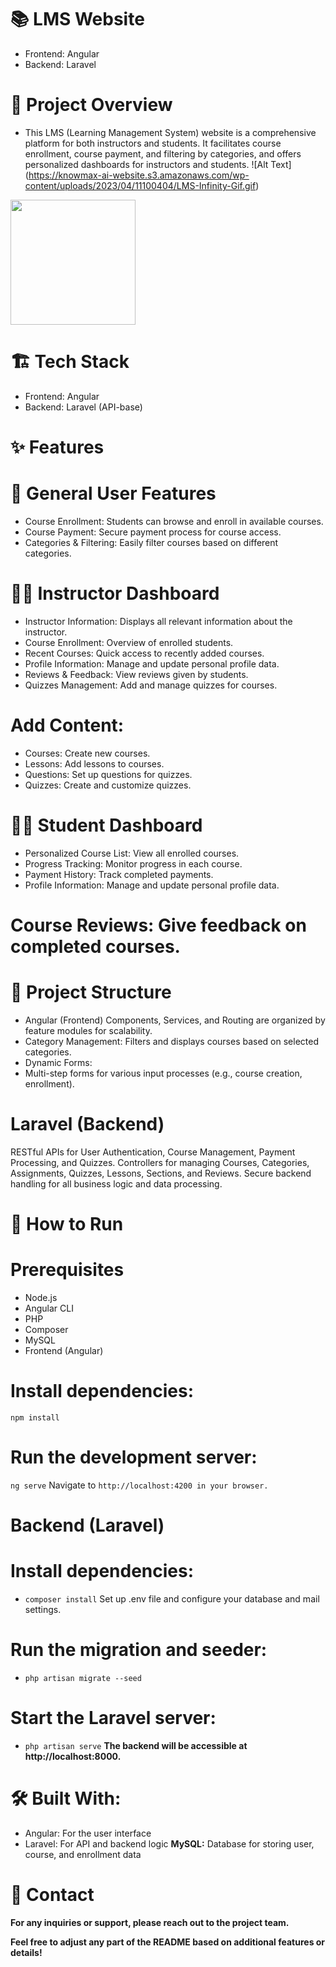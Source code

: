  # **📚 LMS Website**
  - Frontend: Angular
  - Backend: Laravel

# **🎯 Project Overview**
   - This LMS (Learning Management System) website is a comprehensive platform for both instructors and students. It facilitates course enrollment, course payment, and filtering by categories, and offers personalized dashboards for instructors and students.
![Alt Text] (https://knowmax-ai-website.s3.amazonaws.com/wp-content/uploads/2023/04/11100404/LMS-Infinity-Gif.gif)
<img src="https://knowmax-ai-website.s3.amazonaws.com/wp-content/uploads/2023/04/11100404/LMS-Infinity-Gif.gif" width="200" height="200">

#  **🏗️ Tech Stack**
  - Frontend: Angular
  - Backend: Laravel (API-base)
# **✨ Features**
# **🌟 General User Features**
   - Course Enrollment: Students can browse and enroll in available courses.
   - Course Payment: Secure payment process for course access.
   - Categories & Filtering: Easily filter courses based on different categories.
# **🧑‍🏫 Instructor Dashboard**
  - Instructor Information: Displays all relevant information about the instructor.
  - Course Enrollment: Overview of enrolled students.
  - Recent Courses: Quick access to recently added courses.
  - Profile Information: Manage and update personal profile data.
  - Reviews & Feedback: View reviews given by students.
  - Quizzes Management: Add and manage quizzes for courses.
# **Add Content:**
   - Courses: Create new courses.
   - Lessons: Add lessons to courses.
   - Questions: Set up questions for quizzes.
   - Quizzes: Create and customize quizzes.
# **🧑‍🎓 Student Dashboard**
   - Personalized Course List: View all enrolled courses.
   - Progress Tracking: Monitor progress in each course.
   - Payment History: Track completed payments.
   - Profile Information: Manage and update personal profile data.
# **Course Reviews: Give feedback on completed courses.**
# 📂 Project Structure
   - Angular (Frontend)
    Components, Services, and Routing are organized by feature modules for scalability.  
   - Category Management:
       Filters and displays courses based on selected categories.
  - Dynamic Forms:
  - Multi-step forms for various input processes (e.g., course creation, enrollment).
    
# **Laravel (Backend)**
RESTful APIs for User Authentication, Course Management, Payment Processing, and Quizzes.
Controllers for managing Courses, Categories, Assignments, Quizzes, Lessons, Sections, and Reviews.
Secure backend handling for all business logic and data processing.
# **🚀 How to Run**
# **Prerequisites**
  - Node.js
  - Angular CLI
  - PHP
  - Composer
  - MySQL
  - Frontend (Angular)
# **Install dependencies:**
`
npm install `
# **Run the development server:**

`ng serve`
Navigate to `http://localhost:4200 in your browser.`
# **Backend (Laravel)**
# **Install dependencies:**

 - `composer install`
Set up .env file and configure your database and mail settings.
# **Run the migration and seeder:**

 - `php artisan migrate --seed`
# **Start the Laravel server:**
  - `php artisan serve`
**The backend will be accessible at http://localhost:8000.**
# **🛠️ Built With**:
  - Angular: For the user interface
  - Laravel: For API and backend logic
**MySQL:** Database for storing user, course, and enrollment data
# **📧 Contact**
**For any inquiries or support, please reach out to the project team.**

**Feel free to adjust any part of the README based on additional features or details!**
